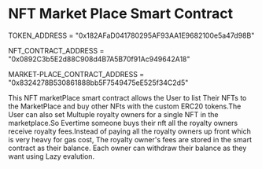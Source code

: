 # NFT Market Place Smart Contract
TOKEN_ADDRESS = "0x182AFaD041780295AF93AA1E9682100e5a47d98B"

NFT_CONTRACT_ADDRESS = "0x0892C3b5E2d88C908d4B7A5B70f91Ac949642A18"

MARKET-PLACE_CONTRACT_ADDRESS = "0x8324278B530861888bb5F7549475eE525f34C2d5"

This NFT marketPlace smart contract allows the User to list Their NFTs to the MarketPlace and buy other NFts with the custom ERC20 tokens.The User can also set Multuple royalty owners for a single NFT in the marketplace.So Evertime someone buys their nft all the royalty owners receive royalty fees.Instead of paying all the royalty owners up front which is very heavy for gas cost, The royalty owner's fees are stored in the smart contract as their balance. Each owner can withdraw their balance as they want using Lazy evalution. 

